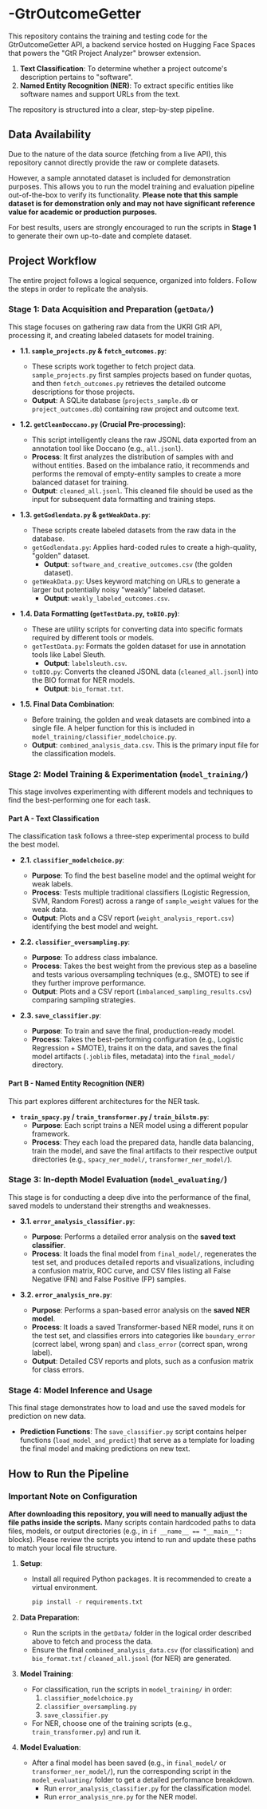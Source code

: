 # -GtrOutcomeGetter
This repository contains the training and testing code for the GtrOutcomeGetter API, a backend service hosted on Hugging Face Spaces that powers the "GtR Project Analyzer" browser extension.

1.  **Text Classification**: To determine whether a project outcome's description pertains to "software".
2.  **Named Entity Recognition (NER)**: To extract specific entities like software names and support URLs from the text.

The repository is structured into a clear, step-by-step pipeline.

## Data Availability

Due to the nature of the data source (fetching from a live API), this repository cannot directly provide the raw or complete datasets.

However, a sample annotated dataset is included for demonstration purposes. This allows you to run the model training and evaluation pipeline out-of-the-box to verify its functionality. **Please note that this sample dataset is for demonstration only and may not have significant reference value for academic or production purposes.**

For best results, users are strongly encouraged to run the scripts in **Stage 1** to generate their own up-to-date and complete dataset.

## Project Workflow

The entire project follows a logical sequence, organized into folders. Follow the steps in order to replicate the analysis.

### Stage 1: Data Acquisition and Preparation (`getData/`)

This stage focuses on gathering raw data from the UKRI GtR API, processing it, and creating labeled datasets for model training.

* **1.1. `sample_projects.py` & `fetch_outcomes.py`**:
    * These scripts work together to fetch project data. `sample_projects.py` first samples projects based on funder quotas, and then `fetch_outcomes.py` retrieves the detailed outcome descriptions for those projects.
    * **Output**: A SQLite database (`projects_sample.db` or `project_outcomes.db`) containing raw project and outcome text.

* **1.2. `getCleanDoccano.py` (Crucial Pre-processing)**:
    * This script intelligently cleans the raw JSONL data exported from an annotation tool like Doccano (e.g., `all.jsonl`).
    * **Process**: It first analyzes the distribution of samples with and without entities. Based on the imbalance ratio, it recommends and performs the removal of empty-entity samples to create a more balanced dataset for training.
    * **Output**: `cleaned_all.jsonl`. This cleaned file should be used as the input for subsequent data formatting and training steps.

* **1.3. `getGodlendata.py` & `getWeakData.py`**:
    * These scripts create labeled datasets from the raw data in the database.
    * `getGodlendata.py`: Applies hard-coded rules to create a high-quality, "golden" dataset.
        * **Output**: `software_and_creative_outcomes.csv` (the golden dataset).
    * `getWeakData.py`: Uses keyword matching on URLs to generate a larger but potentially noisy "weakly" labeled dataset.
        * **Output**: `weakly_labeled_outcomes.csv`.

* **1.4. Data Formatting (`getTestData.py`, `toBIO.py`)**:
    * These are utility scripts for converting data into specific formats required by different tools or models.
    * `getTestData.py`: Formats the golden dataset for use in annotation tools like Label Sleuth.
        * **Output**: `labelsleuth.csv`.
    * `toBIO.py`: Converts the cleaned JSONL data (`cleaned_all.jsonl`) into the BIO format for NER models.
        * **Output**: `bio_format.txt`.

* **1.5. Final Data Combination**:
    * Before training, the golden and weak datasets are combined into a single file. A helper function for this is included in `model_training/classifier_modelchoice.py`.
    * **Output**: `combined_analysis_data.csv`. This is the primary input file for the classification models.

### Stage 2: Model Training & Experimentation (`model_training/`)

This stage involves experimenting with different models and techniques to find the best-performing one for each task.

#### Part A - Text Classification

The classification task follows a three-step experimental process to build the best model.

* **2.1. `classifier_modelchoice.py`**:
    * **Purpose**: To find the best baseline model and the optimal weight for weak labels.
    * **Process**: Tests multiple traditional classifiers (Logistic Regression, SVM, Random Forest) across a range of `sample_weight` values for the weak data.
    * **Output**: Plots and a CSV report (`weight_analysis_report.csv`) identifying the best model and weight.

* **2.2. `classifier_oversampling.py`**:
    * **Purpose**: To address class imbalance.
    * **Process**: Takes the best weight from the previous step as a baseline and tests various oversampling techniques (e.g., SMOTE) to see if they further improve performance.
    * **Output**: Plots and a CSV report (`imbalanced_sampling_results.csv`) comparing sampling strategies.

* **2.3. `save_classifier.py`**:
    * **Purpose**: To train and save the final, production-ready model.
    * **Process**: Takes the best-performing configuration (e.g., Logistic Regression + SMOTE), trains it on the data, and saves the final model artifacts (`.joblib` files, metadata) into the `final_model/` directory.

#### Part B - Named Entity Recognition (NER)

This part explores different architectures for the NER task.

* **`train_spacy.py` / `train_transformer.py` / `train_bilstm.py`**:
    * **Purpose**: Each script trains a NER model using a different popular framework.
    * **Process**: They each load the prepared data, handle data balancing, train the model, and save the final artifacts to their respective output directories (e.g., `spacy_ner_model/`, `transformer_ner_model/`).

### Stage 3: In-depth Model Evaluation (`model_evaluating/`)

This stage is for conducting a deep dive into the performance of the final, saved models to understand their strengths and weaknesses.

* **3.1. `error_analysis_classifier.py`**:
    * **Purpose**: Performs a detailed error analysis on the **saved text classifier**.
    * **Process**: It loads the final model from `final_model/`, regenerates the test set, and produces detailed reports and visualizations, including a confusion matrix, ROC curve, and CSV files listing all False Negative (FN) and False Positive (FP) samples.

* **3.2. `error_analysis_nre.py`**:
    * **Purpose**: Performs a span-based error analysis on the **saved NER model**.
    * **Process**: It loads a saved Transformer-based NER model, runs it on the test set, and classifies errors into categories like `boundary_error` (correct label, wrong span) and `class_error` (correct span, wrong label).
    * **Output**: Detailed CSV reports and plots, such as a confusion matrix for class errors.

### Stage 4: Model Inference and Usage

This final stage demonstrates how to load and use the saved models for prediction on new data.

* **Prediction Functions**: The `save_classifier.py` script contains helper functions (`load_model_and_predict`) that serve as a template for loading the final model and making predictions on new text.

## How to Run the Pipeline

### Important Note on Configuration

**After downloading this repository, you will need to manually adjust the file paths inside the scripts.** Many scripts contain hardcoded paths to data files, models, or output directories (e.g., in `if __name__ == "__main__":` blocks). Please review the scripts you intend to run and update these paths to match your local file structure.

1.  **Setup**:
    * Install all required Python packages. It is recommended to create a virtual environment.
        ```bash
        pip install -r requirements.txt
        ```

2.  **Data Preparation**:
    * Run the scripts in the `getData/` folder in the logical order described above to fetch and process the data.
    * Ensure the final `combined_analysis_data.csv` (for classification) and `bio_format.txt` / `cleaned_all.jsonl` (for NER) are generated.

3.  **Model Training**:
    * For classification, run the scripts in `model_training/` in order:
        1.  `classifier_modelchoice.py`
        2.  `classifier_oversampling.py`
        3.  `save_classifier.py`
    * For NER, choose one of the training scripts (e.g., `train_transformer.py`) and run it.

4.  **Model Evaluation**:
    * After a final model has been saved (e.g., in `final_model/` or `transformer_ner_model/`), run the corresponding script in the `model_evaluating/` folder to get a detailed performance breakdown.
        * Run `error_analysis_classifier.py` for the classification model.
        * Run `error_analysis_nre.py` for the NER model.
